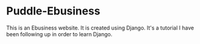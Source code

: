 # Puddle-Ebusiness
This is an Ebusiness website. It is created using Django. It's a tutorial I have been following up in order to learn Django. 
